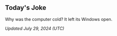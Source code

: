## Today's Joke
Why was the computer cold? It left its Windows open.

*Updated July 29, 2024 (UTC)*
